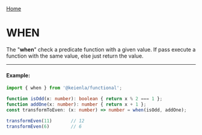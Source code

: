 [Home](./../../README.md)

# WHEN

The "**when**" check a predicate function with a given value. If pass execute a function with the same value, else just return the value.

--------------
#### Example:
``` typescript
import { when } from '@keienla/functional';

function isOdd(x: number): boolean { return x % 2 === 1 };
function addOne(x: number): number { return x + 1 };
const transformToEven: (x: number) => number = when(isOdd, addOne);

transformEven(11)       // 12
transformEven(6)        // 6
```
